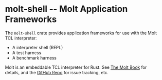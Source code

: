 # molt-shell -- Molt Application Frameworks

The `molt-shell` crate provides application frameworks for use with the Molt TCL interpreter:

*   A interpreter shell (REPL)
*   A test harness
*   A benchmark harness

Molt is an embeddable TCL interpreter for Rust.  See
[The Molt Book](wjduquette.github.io/molt) for details, and
the [GitHub Repo](github.com/wjduquette/molt) for issue tracking, etc.
